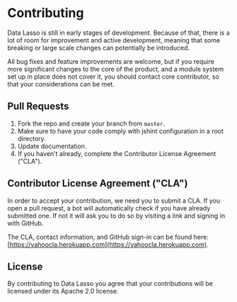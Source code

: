 # Contributing

Data Lasso is still in early stages of development. Because of that, there
is a lot of room for improvement and active development, meaning that some
breaking or large scale changes can potentially be introduced.

All bug fixes and feature improvements are welcome, but if you require more
significant changes to the core of the product, and a module system set up
in place does not cover it, you should contact core contributor, so that
your considerations can be met.

## Pull Requests

1. Fork the repo and create your branch from `master`.
1. Make sure to have your code comply with jshint configuration in a root directory.
1. Update documentation.
1. If you haven't already, complete the Contributor License Agreement ("CLA").

## Contributor License Agreement ("CLA")

In order to accept your contribution, we need you to submit a CLA. If you open
a pull request, a bot will automatically check if you have already submitted
one. If not it will ask you to do so by visiting a link and signing in with
GitHub.

The CLA, contact information, and GitHub sign-in can be found here:
[https://yahoocla.herokuapp.com](https://yahoocla.herokuapp.com).

## License

By contributing to Data Lasso you agree that your contributions will be licensed under its Apache 2.0 license.
